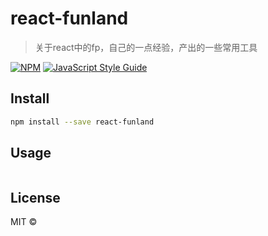 # react-funland

> 关于react中的fp，自己的一点经验，产出的一些常用工具

[![NPM](https://img.shields.io/npm/v/react-funland.svg)](https://www.npmjs.com/package/react-funland) [![JavaScript Style Guide](https://img.shields.io/badge/code_style-standard-brightgreen.svg)](https://standardjs.com)

## Install

```bash
npm install --save react-funland
```

## Usage

```tsx

```

## License

MIT © [](https://github.com/)
